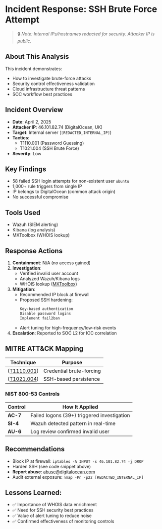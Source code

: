 # Incident Response: SSH Brute Force Attempt

> 🔒 *Note: Internal IPs/hostnames redacted for security. Attacker IP is public.*

## About This Analysis
This incident demonstrates:
- How to investigate brute-force attacks
- Security control effectiveness validation
- Cloud infrastructure threat patterns
- SOC workflow best practices

## Incident Overview
- **Date**: April 2, 2025
- **Attacker IP**: 46.101.82.74 (DigitalOcean, UK)
- **Target**: Internal server (`[REDACTED_INTERNAL_IP]`)
- **Tactics**: 
  - T1110.001 (Password Guessing)
  - T1021.004 (SSH Brute Force)
- **Severity**: Low

## Key Findings
- 58 failed SSH login attempts for non-existent user `ubuntu`
- 1,000+ rule triggers from single IP
- IP belongs to DigitalOcean (common attack origin)
- No successful compromise

 ## Tools Used
- Wazuh (SIEM alerting)
- Kibana (log analysis)
- MXToolbox (WHOIS lookup)

## Response Actions
1. **Containment**: N/A (no access gained)
2. **Investigation**:
   - Verified invalid user account
   - Analyzed Wazuh/Kibana logs
   - WHOIS lookup ([MXToolbox](https://mxtoolbox.com))
3. **Mitigation**:
   - Recommended IP block at firewall
   - Proposed SSH hardening:
     ``` bash
     Key-based authentication
     Disable password logins
     Implement fail2ban
     ```
   - Alert tuning for high-frequency/low-risk events
4. **Escalation**: Reported to SOC L2 for IOC correlation



## MITRE ATT&CK Mapping
| Technique                                                    | Purpose              |
|--------------------------------------------------------------|----------------------|
| ([T1110.001](https://attack.mitre.org/techniques/T1110/001/))| Credential brute-forcing|
| ([T1021.004](https://attack.mitre.org/techniques/T1021/004/))| SSH-based persistence|

### NIST 800-53 Controls
| Control | How It Applied |
|---|---|
| **AC-7** | Failed logons (39+) triggered investigation |
| **SI-4** | Wazuh detected pattern in real-time |
| **AU-6** | Log review confirmed invalid user |


## Recommendations
- Block IP at firewall: `iptables -A INPUT -s 46.101.82.74 -j DROP`
- Harden SSH (see code snippet above)
- **Report abuse**: abuse@digitalocean.com
- Audit external exposure: `nmap -Pn -p22 [REDACTED_INTERNAL_IP]`

  
## Lessons Learned:
- ✅ Importance of WHOIS data enrichment
- ✅ Need for SSH security best practices
- ✅ Value of alert tuning to reduce noise
- ✅ Confirmed effectiveness of monitoring controls
  
